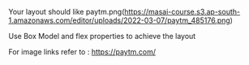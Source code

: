 Your layout should like paytm.png(https://masai-course.s3.ap-south-1.amazonaws.com/editor/uploads/2022-03-07/paytm_485176.png)

Use Box Model and flex properties to achieve the layout

For image links refer to : https://paytm.com/
